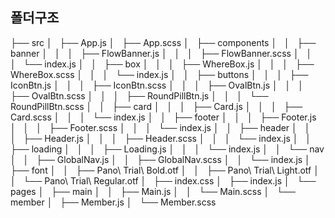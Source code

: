## 폴더구조

├── src
│   ├── App.js
│   ├── App.scss
│   ├── components
│   │   ├── banner
│   │   │   ├── FlowBanner.js
│   │   │   ├── FlowBanner.scss
│   │   │   └── index.js
│   │   ├── box
│   │   │   ├── WhereBox.js
│   │   │   ├── WhereBox.scss
│   │   │   └── index.js
│   │   ├── buttons
│   │   │   ├── IconBtn.js
│   │   │   ├── IconBtn.scss
│   │   │   ├── OvalBtn.js
│   │   │   ├── OvalBtn.scss
│   │   │   ├── RoundPillBtn.js
│   │   │   └── RoundPillBtn.scss
│   │   ├── card
│   │   │   ├── Card.js
│   │   │   ├── Card.scss
│   │   │   └── index.js
│   │   ├── footer
│   │   │   ├── Footer.js
│   │   │   ├── Footer.scss
│   │   │   └── index.js
│   │   ├── header
│   │   │   ├── Header.js
│   │   │   ├── Header.scss
│   │   │   └── index.js
│   │   ├── loading
│   │   │   ├── Loading.js
│   │   │   └── index.js
│   │   └── nav
│   │   ├── GlobalNav.js
│   │   ├── GlobalNav.scss
│   │   └── index.js
│   ├── font
│   │   ├── Pano\ Trial\ Bold.otf
│   │   ├── Pano\ Trial\ Light.otf
│   │   └── Pano\ Trial\ Regular.otf
│   ├── index.css
│   ├── index.js
│   └── pages
│   ├── main
│   │   ├── Main.js
│   │   └── Main.scss
│   └── member
│   ├── Member.js
│   └── Member.scss
